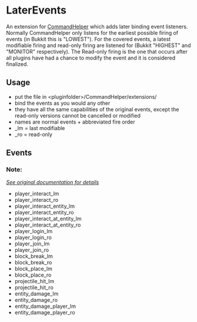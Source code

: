 LaterEvents
===========
An extension for [CommandHelper](https://methodscript.com/docs/3.3.3/)
which adds later binding event listeners. Normally CommandHelper only
listens for the earliest possible firing of events (in Bukkit this is
"LOWEST"). For the covered events, a latest modifiable firing and
read-only firing are listened for (Bukkit "HIGHEST" and "MONITOR"
respectively). The Read-only firing is the one that occurs after all
plugins have had a chance to modify the event and it is considered
finalized.

## Usage
- put the file in \<pluginfolder>/CommandHelper/extensions/
- bind the events as you would any other
- they have all the same capabilities of the original events, except
the read-only versions cannot be cancelled or modified
- names are normal events + abbreviated fire order
- _lm = last modifiable
- _ro = read-only

## Events
### Note:
[*See original documentation for details*](https://methodscript.com/docs/3.3.4/Event_API.html)
- player_interact_lm
- player_interact_ro
- player_interact_entity_lm
- player_interact_entity_ro
- player_interact_at_entity_lm
- player_interact_at_entity_ro
- player_login_lm
- player_login_ro
- player_join_lm
- player_join_ro
- block_break_lm
- block_break_ro
- block_place_lm
- block_place_ro
- projectile_hit_lm
- projectile_hit_ro
- entity_damage_lm
- entity_damage_ro
- entity_damage_player_lm
- entity_damage_player_ro